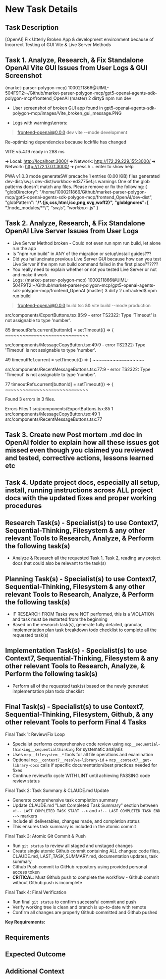 # New Task Details

## Task Description

[OpenAI] Fix Utterly Broken App & development environment because of Incorrect Testing of GUI Vite & Live Server Methods

## Task 1. Analyze, Research, & Fix Standalone OpenAI Vite GUI Issues from User Logs & GUI Screenshot

(market-parser-polygon-mcp) 1000211866@UIML-504F9T2:~/Github/market-parser-polygon-mcp/gpt5-openai-agents-sdk-polygon-mcp/frontend_OpenAI (master) 2 dirty$ npm run dev

- User screenshot of broken GUI app found in gpt5-openai-agents-sdk-polygon-mcp/images/Vite_broken_gui_message.PNG

- Logs with warnings\errors:

> frontend-openai@0.0.0 dev
> vite --mode development

Re-optimizing dependencies because lockfile has changed

  VITE v5.4.19  ready in 288 ms

  ➜  Local:   <http://localhost:3000/>
  ➜  Network: <http://172.29.229.155:3000/>
  ➜  Network: <http://172.17.0.1:3000/>
  ➜  press h + enter to show help

PWA v1.0.3
mode      generateSW
precache  1 entries (0.00 KiB)
files generated
  dev-dist/sw.js
  dev-dist/workbox-ed3775ef.js
warnings
  One of the glob patterns doesn't match any files. Please remove or fix the following: {
  "globDirectory": "/home/1000211866/Github/market-parser-polygon-mcp/gpt5-openai-agents-sdk-polygon-mcp/frontend_OpenAI/dev-dist",
  "globPattern": "**/*.{js,css,html,ico,png,svg,woff2}",
  "globIgnores": [
    "**/node_modules/**/*",
    "sw.js",
    "workbox-*.js"
}

## Task 2. Analyze, Research, & Fix Standalone OpenAI Live Server Issues from User Logs

- Live Server Method broken - Could not even run npm run build, let alone run the app
- Is "npm run build" in ANY of the migration or setup\install guides???
- Did you halluncinate previous Live Server GUI because how can you test Live Server if the npm run build command failed in the first place??????
- You really need to explain whether or not you tested Live Server or not and make it work
- Logs:
(market-parser-polygon-mcp) 1000211866@UIML-504F9T2:~/Github/market-parser-polygon-mcp/gpt5-openai-agents-sdk-polygon-mcp/frontend_OpenAI (master) 3 dirty 2 untracked$ npm run build

> frontend-openai@0.0.0 build
> tsc && vite build --mode production

src/components/ExportButtons.tsx:85:9 - error TS2322: Type 'Timeout' is not assignable to type 'number'.

85         timeoutRefs.current[buttonId] = setTimeout(() => {
           ~~~~~~~~~~~~~~~~~~~~~~~~~~~~~

src/components/MessageCopyButton.tsx:49:9 - error TS2322: Type 'Timeout' is not assignable to type 'number'.

49         timeoutRef.current = setTimeout(() => {
           ~~~~~~~~~~~~~~~~~~

src/components/RecentMessageButtons.tsx:77:9 - error TS2322: Type 'Timeout' is not assignable to type 'number'.

77         timeoutRefs.current[buttonId] = setTimeout(() => {
           ~~~~~~~~~~~~~~~~~~~~~~~~~~~~~

Found 3 errors in 3 files.

Errors  Files
     1  src/components/ExportButtons.tsx:85
     1  src/components/MessageCopyButton.tsx:49
     1  src/components/RecentMessageButtons.tsx:77

## Task 3. Create new Post mortem .md doc in OpenAI folder to explain how all these issues got missed even though you claimed you reviewed and tested, corrective actions, lessons learned etc

## Task 4. Update project docs, especially all setup, install, running instructions across ALL project docs with the updated fixes and proper working procedures

## Research Task(s) - Specialist(s) to use Context7, Sequential-Thinking, Filesystem & any other relevant Tools to Research, Analyze, & Perform the following task(s)

- Analyze & Research all the requested Task 1, Task 2, reading any project docs that could also be relevant to the task(s)

## Planning Task(s) - Specialist(s) to use Context7, Sequential-Thinking, Filesystem & any other relevant Tools to Research, Analyze, & Perform the following task(s)

- IF RESEARCH FROM Tasks were NOT performed, this is a VIOLATION and task must be restarted from the beginning
- Based on the research task(s), generate fully detailed, granular, implementation plan task breakdown todo checklist to complete all the requested task(s)

## Implementation Task(s) - Specialist(s) to use Context7, Sequential-Thinking, Filesystem & any other relevant Tools to Research, Analyze, & Perform the following task(s)

- Perform all of the requested task(s) based on the newly generated implementation plan todo checklist

## Final Task(s) - Specialist(s) to use Context7, Sequential-Thinking, Filesystem, Github, & any other relevant Tools to perform Final 4 Tasks

Final Task 1: Review/Fix Loop

- Specialist performs comprehensive code review using `mcp__sequential-thinking__sequentialthinking` for systematic analysis
- Uses `mcp__filesystem__*` tools for all file operations and examination
- Optional `mcp__context7__resolve-library-id` + `mcp__context7__get-library-docs` calls if specific documentation/best practices needed for fixes
- Continue review/fix cycle WITH LINT until achieving PASSING code review status

Final Task 2: Task Summary & CLAUDE.md Update

- Generate comprehensive task completion summary
- Update CLAUDE.md "Last Completed Task Summary" section between `<!-- LAST_COMPLETED_TASK_START -->` and `<!-- LAST_COMPLETED_TASK_END -->` markers
- Include all deliverables, changes made, and completion status
- This ensures task summary is included in the atomic commit

Final Task 3: Atomic Git Commit & Push

- Run `git status` to review all staged and unstaged changes
- Create single atomic Github commit containing ALL changes: code files, CLAUDE.md, LAST_TASK_SUMMARY.md, documentation updates, task summary
- Github Push commit to GitHub repository using provided personal access token
- **CRITICAL**: Must Github push to complete the workflow - Github commit without Github push is incomplete

Final Task 4: Final Verification

- Run final `git status` to confirm successful commit and push
- Verify working tree is clean and branch is up-to-date with remote
- Confirm all changes are properly Github committed and Github pushed

**Key Requirements:**

## Requirements

## Expected Outcome

## Additional Context
